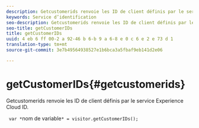 ```yaml
---
description: Getcustomerids renvoie les ID de client définis par le service Experience Cloud ID.
keywords: Service d’identification
seo-description: Getcustomerids renvoie les ID de client définis par le service Experience Cloud ID.
seo-title: getCustomerIDs
title: getCustomerIDs
uuid: 4 eb 6 ff 00-2 a 92-46 b 6-b 9 a 6-8 e 0 c 6 e 2 e 73 d 1
translation-type: tm+mt
source-git-commit: 3e7b49564938527e1b6bca3a5fbaf9eb141d2e06

---
```



# getCustomerIDs{#getcustomerids}

Getcustomerids renvoie les ID de client définis par le service Experience Cloud ID.

<!--
Is there anything else we can say about this??
-->

` var *`nom de variable`* = visitor.getCustomerIDs();`
